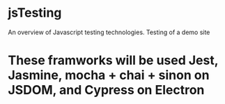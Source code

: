 # jsTesting
An overview of Javascript testing technologies. Testing of a demo site


# These framworks will be used Jest, Jasmine, mocha + chai + sinon on JSDOM, and Cypress on Electron
 